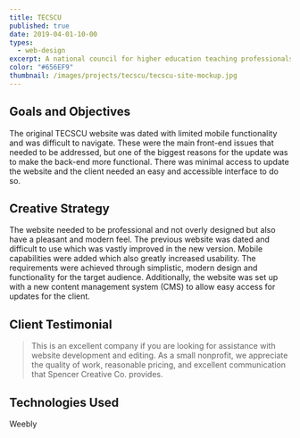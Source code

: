 ```yaml
---
title: TECSCU
published: true
date: 2019-04-01-10-00
types:
  - web-design
excerpt: A national council for higher education teaching professionals.
color: "#656EF9"
thumbnail: /images/projects/tecscu/tecscu-site-mockup.jpg
---
```

## Goals and Objectives

The original TECSCU website was dated with limited mobile functionality and was difficult to navigate. These were the main front-end issues that needed to be addressed, but one of the biggest reasons for the update was to make the back-end more functional. There was minimal access to update the website and the client needed an easy and accessible interface to do so.

## Creative Strategy

The website needed to be professional and not overly designed but also have a pleasant and modern feel. The previous website was dated and difficult to use which was vastly improved in the new version. Mobile capabilities were added which also greatly increased usability. The requirements were achieved through simplistic, modern design and functionality for the target audience. Additionally, the website was set up with a new content management system (CMS) to allow easy access for updates for the client.

## Client Testimonial

> This is an excellent company if you are looking for assistance with website development and editing. As a small nonprofit, we appreciate the quality of work, reasonable pricing, and excellent communication that Spencer Creative Co. provides.

## Technologies Used

Weebly